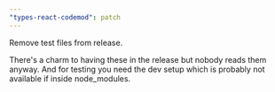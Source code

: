 ```yaml
---
"types-react-codemod": patch
---
```


Remove test files from release.

There's a charm to having these in the release but nobody reads them anyway.
And for testing you need the dev setup which is probably not available if inside node_modules.
